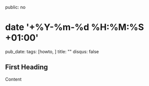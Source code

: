 public: no

# date '+%Y-%m-%d %H:%M:%S +01:00'

pub_date:
tags: [howto, ]
title: ""
disqus: false

## First Heading

Content
